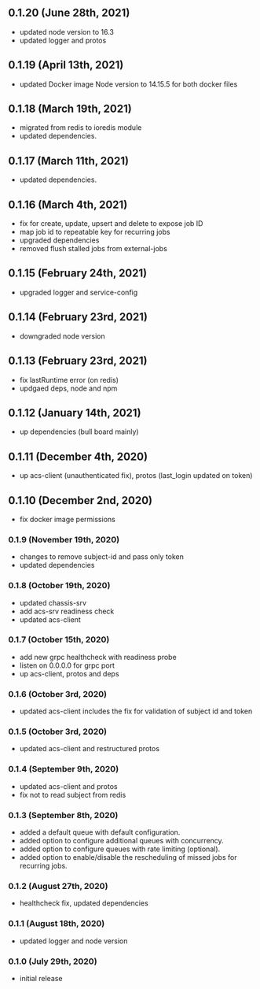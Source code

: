 ## 0.1.20 (June 28th, 2021)

- updated node version to 16.3
- updated logger and protos

## 0.1.19 (April 13th, 2021)

- updated Docker image Node version to 14.15.5
for both docker files

## 0.1.18 (March 19th, 2021)

- migrated from redis to ioredis module
- updated dependencies.

## 0.1.17 (March 11th, 2021)

- updated dependencies.

## 0.1.16 (March 4th, 2021)

- fix for create, update, upsert and delete to expose job ID
- map job id to repeatable key for recurring jobs
- upgraded dependencies
- removed flush stalled jobs from external-jobs

## 0.1.15 (February 24th, 2021)

- upgraded logger and service-config

## 0.1.14 (February 23rd, 2021)

- downgraded node version

## 0.1.13 (February 23rd, 2021)

- fix lastRuntime error (on redis)
- updgaed deps, node and npm

## 0.1.12 (January 14th, 2021)

- up dependencies (bull board mainly)

## 0.1.11 (December 4th, 2020)

- up acs-client (unauthenticated fix), protos (last_login updated on token)

## 0.1.10 (December 2nd, 2020)

- fix docker image permissions

### 0.1.9 (November 19th, 2020)

- changes to remove subject-id and pass only token
- updated dependencies

### 0.1.8 (October 19th, 2020)

- updated chassis-srv
- add acs-srv readiness check
- updated acs-client

### 0.1.7 (October 15th, 2020)

- add new grpc healthcheck with readiness probe
- listen on 0.0.0.0 for grpc port
- up acs-client, protos and deps

### 0.1.6 (October 3rd, 2020)

- updated acs-client includes the fix for validation of subject id and token

### 0.1.5 (October 3rd, 2020)

- updated acs-client and restructured protos

### 0.1.4 (September 9th, 2020)

- updated acs-client and protos
- fix not to read subject from redis

### 0.1.3 (September 8th, 2020)

- added a default queue with default configuration.
- added option to configure additional queues with concurrency.
- added option to configure queues with rate limiting (optional).
- added option to enable/disable the rescheduling of missed jobs for
 recurring jobs.

### 0.1.2 (August 27th, 2020)

- healthcheck fix, updated dependencies

### 0.1.1 (August 18th, 2020)

- updated logger and node version

### 0.1.0 (July 29th, 2020)

- initial release
